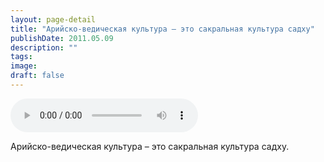 ```yaml
---
layout: page-detail
title: "Арийско-ведическая культура – это сакральная культура садху"
publishDate: 2011.05.09
description: ""
tags:
image:
draft: false
---
```


<audio title="2011.05.09 - Арийско-ведическая культура – это сакральная культура садху.mp3" src="https://filer-api.advayta.org/v1.0/public/files/75553" controls=""></audio>

 Арийско-ведическая культура – это сакральная культура садху. 

  

